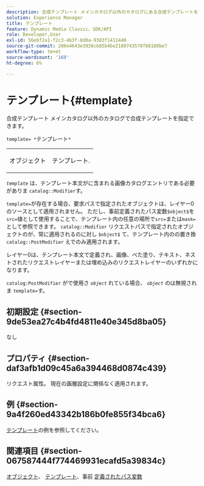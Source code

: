 ```yaml
---
description: 合成テンプレート メインカタログ以外のカタログにある合成テンプレートを指定できます。
solution: Experience Manager
title: テンプレート
feature: Dynamic Media Classic、SDK/API
role: Developer,User
exl-id: 56ebf2a1-f2c3-4b3f-8d0a-9383f1411440
source-git-commit: 206e4643e3926cb85b4be2189743578f88180be7
workflow-type: tm+mt
source-wordcount: '169'
ht-degree: 6%

---
```


# テンプレート{#template}

合成テンプレート メインカタログ以外のカタログで合成テンプレートを指定できます。

`template= *`テンプレート`*`

<table id="simpletable_DEC6F4EB460D453B8F272C98C9C8B7E5"> 
 <tr class="strow"> 
  <td class="stentry"> <p><span class="varname"> オブジェクト</span> </p> </td> 
  <td class="stentry"> <p>テンプレート. </p></td> 
 </tr> 
</table>

*`template`* は、テンプレート本文がに含まれる画像カタログエントリである必要がありま `catalog::Modifier`す。

`template=`が存在する場合、要求パスで指定されたオブジェクトは、レイヤー0のソースとして適用されません。 ただし、事前定義されたパス変数`$object$`を`src=`値として使用することで、テンプレート内の任意の場所で`src=`または`mask=`として参照できます。 `catalog::Modifier` リクエストパスで指定されたオブジェクトのが、常に適用されるのに対し `$object$` て、テンプレート内のの置き換 `catalog::PostModifier` えでのみ適用されます。

レイヤー0は、テンプレート本文で定義され、画像、べた塗り、テキスト、ネストされたリクエストレイヤーまたは埋め込みのリクエストレイヤーのいずれかになります。

`catalog:PostModifier` がで使用さ *`object`* れている場合、 *`object`* のは無視されま `template=`す。

## 初期設定 {#section-9de53ea27c4b4fd4811e40e345d8ba05}

なし

## プロパティ {#section-daf3afb1d09c45a6a394468d0874c439}

リクエスト属性。 現在の画層設定に関係なく適用されます。

## 例 {#section-9a4f260ed43342b186b0fe855f34bca6}

[テンプレート](../../../../../is-api/http-ref/image-serving-api-ref/c-http-protocol-reference/c-templates/c-templates.md#concept-3cd2d2adae0e41b2979b9640244d4d3e)の例を参照してください。

## 関連項目 {#section-067587444f774469931ecafd5a39834c}

[オブジェクト](../../../../../is-api/http-ref/image-serving-api-ref/c-http-protocol-reference/c-data-types/r-object.md#reference-2591bd24548d462782c68d138ef795a0)、 [テンプレート](../../../../../is-api/http-ref/image-serving-api-ref/c-http-protocol-reference/c-templates/c-templates.md#concept-3cd2d2adae0e41b2979b9640244d4d3e)、事前 [定義されたパス変数](../../../../../is-api/http-ref/image-serving-api-ref/c-http-protocol-reference/c-syntax-and-features/r-is-http-substitution-variables.md#reference-90dc01aba44940e4acdd0c6476e7aa5a)
